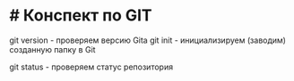 # # Конспект по GIT
git version - проверяем версию Gitа
git init - инициализируем (заводим) созданную папку в Git

git status - проверяем статус репозитория
